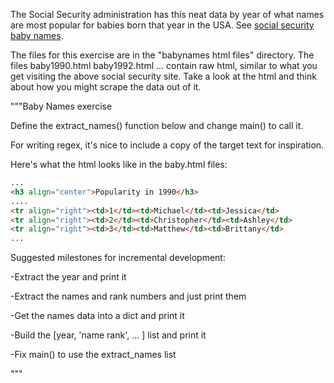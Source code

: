 The Social Security administration has this neat data by year of what names are most popular for babies born that year in the USA. See [social security baby names](http://www.socialsecurity.gov/OACT/babynames/).

The files for this exercise are in the "babynames html files" directory. The files baby1990.html baby1992.html ... contain raw html, similar to what you get visiting the above social security site. Take a look at the html and think about how you might scrape the data out of it.

"""Baby Names exercise

Define the extract_names() function below and change main()
to call it.

For writing regex, it's nice to include a copy of the target
text for inspiration.

Here's what the html looks like in the baby.html files:
```html
...
<h3 align="center">Popularity in 1990</h3>
....
<tr align="right"><td>1</td><td>Michael</td><td>Jessica</td>
<tr align="right"><td>2</td><td>Christopher</td><td>Ashley</td>
<tr align="right"><td>3</td><td>Matthew</td><td>Brittany</td>
...
```
Suggested milestones for incremental development:

 -Extract the year and print it
 
 -Extract the names and rank numbers and just print them
 
 -Get the names data into a dict and print it
 
 -Build the [year, 'name rank', ... ] list and print it
 
 -Fix main() to use the extract_names list
 
"""
